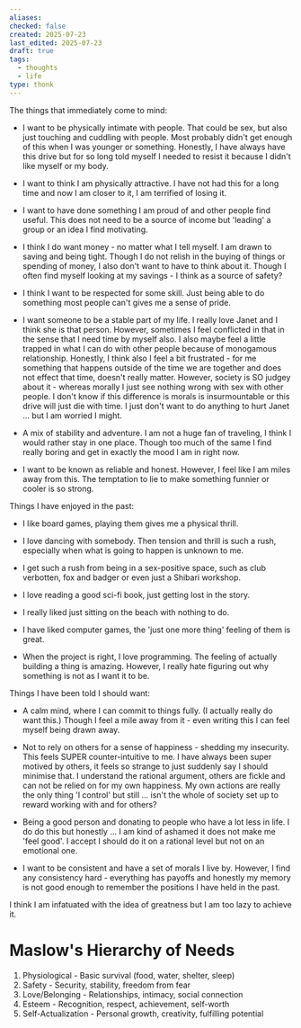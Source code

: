 ```yaml
---
aliases: 
checked: false
created: 2025-07-23
last_edited: 2025-07-23
draft: true
tags:
  - thoughts
  - life
type: thonk
---
```


The things that immediately come to mind:

- I want to be physically intimate with people.
  That could be sex, but also just touching and cuddling with people.
  Most probably didn't get enough of this when I was younger or something.
  Honestly, I have always have this drive but for so long told myself I needed to resist it because I didn't like myself or my body.

- I want to think I am physically attractive.
  I have not had this for a long time and now I am closer to it, I am terrified of losing it.

- I want to have done something I am proud of and other people find useful.
  This does not need to be a source of income but 'leading' a group or an idea I find motivating.

- I think I do want money - no matter what I tell myself.
  I am drawn to saving and being tight.
  Though I do not relish in the buying of things or spending of money, I also don't want to have to think about it.
  Though I often find myself looking at my savings - I think as a source of safety?

- I think I want to be respected for some skill.
  Just being able to do something most people can't gives me a sense of pride.

- I want someone to be a stable part of my life.
  I really love Janet and I think she is that person.
  However, sometimes I feel conflicted in that in the sense that I need time by myself also.
  I also maybe feel a little trapped in what I can do with other people because of monogamous relationship.
  Honestly, I think also I feel a bit frustrated - for me something that happens outside of the time we are together and does not effect that time, doesn't really matter.
  However, society is SO judgey about it - whereas morally I just see nothing wrong with sex with other people.
  I don't know if this difference is morals is insurmountable or this drive will just die with time.
  I just don't want to do anything to hurt Janet ... but I am worried I might.

- A mix of stability and adventure.
  I am not a huge fan of traveling, I think I would rather stay in one place.
  Though too much of the same I find really boring and get in exactly the mood I am in right now.

- I want to be known as reliable and honest.
  However, I feel like I am miles away from this.
  The temptation to lie to make something funnier or cooler is so strong.

Things I have enjoyed in the past:

- I like board games, playing them gives me a physical thrill.

- I love dancing with somebody.
  Then tension and thrill is such a rush, especially when what is going to happen is unknown to me.

- I get such a rush from being in a sex-positive space, such as club verbotten, fox and badger or even just a Shibari workshop.

- I love reading a good sci-fi book, just getting lost in the story.

- I really liked just sitting on the beach with nothing to do.

- I have liked computer games, the 'just one more thing' feeling of them is great.

- When the project is right, I love programming.
  The feeling of actually building a thing is amazing.
  However, I really hate figuring out why something is not as I want it to be.

Things I have been told I should want:

- A calm mind, where I can commit to things fully.
  (I actually really do want this.)
  Though I feel a mile away from it - even writing this I can feel myself being drawn away.

- Not to rely on others for a sense of happiness - shedding my insecurity.
  This feels SUPER counter-intuitive to me.
  I have always been super motived by others, it feels so strange to just suddenly say I should minimise that.
  I understand the rational argument, others are fickle and can not be relied on for my own happiness.
  My own actions are really the only thing 'I control' but still ... isn't the whole of society set up to reward working with and for others?

- Being a good person and donating to people who have a lot less in life.
  I do do this but honestly ... I am kind of ashamed it does not make me 'feel good'.
  I accept I should do it on a rational level but not on an emotional one.

- I want to be consistent and have a set of morals I live by.
  However, I find any consistency hard - everything has payoffs and honestly my memory is not good enough to remember the positions I have held in the past.

I think I am infatuated with the idea of greatness but I am too lazy to achieve it.

# Maslow's Hierarchy of Needs

1. Physiological - Basic survival (food, water, shelter, sleep)
2. Safety - Security, stability, freedom from fear
3. Love/Belonging - Relationships, intimacy, social connection
4. Esteem - Recognition, respect, achievement, self-worth
5. Self-Actualization - Personal growth, creativity, fulfilling potential
